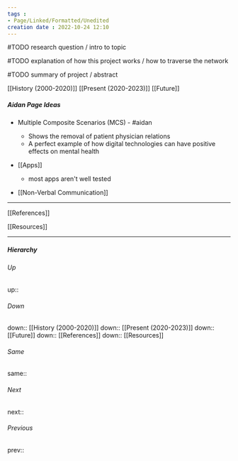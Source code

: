 ```yaml
---
tags :
- Page/Linked/Formatted/Unedited
creation date : 2022-10-24 12:10 
---
```


#TODO research question / intro to topic

#TODO explanation of how this project works / how to traverse the network

#TODO summary of project / abstract

[[History (2000-2020)]]
[[Present (2020-2023)]]
[[Future]]

##### Aidan Page Ideas
- Multiple Composite Scenarios (MCS) - #aidan
	- Shows the removal of patient physician relations
	- A perfect example of how digital technologies can have positive effects on mental health


- [[Apps]] 
	- most apps aren't well tested
- [[Non-Verbal Communication]] 


---

[[References]]

[[Resources]]

---
##### Hierarchy
###### Up
up:: 
###### Down
down:: [[History (2000-2020)]]
down:: [[Present (2020-2023)]]
down:: [[Future]]
down:: [[References]]
down:: [[Resources]]
###### Same
same:: 
###### Next
next:: 
###### Previous
prev:: 